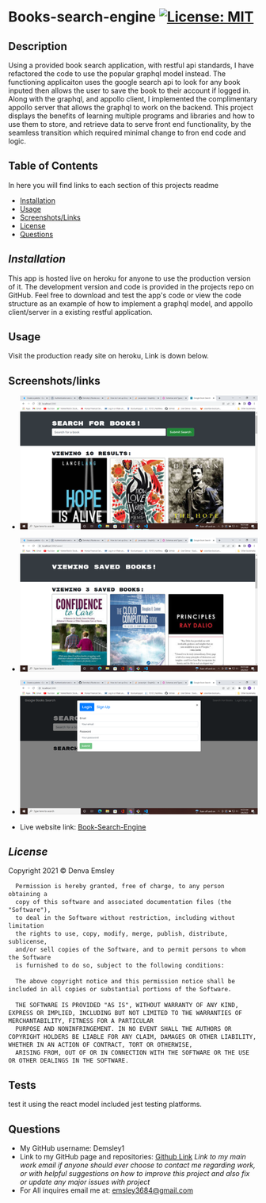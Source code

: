# Books-search-engine [![License: MIT](https://img.shields.io/badge/License-MIT-yellow.svg)](https://opensource.org/licenses/MIT)
  ## Description 

  Using a provided book search application, with restful api standards, I have refactored the code to use the popular graphql model instead.  The functioning applicaiton uses the google search api to look for any book inputed then allows the user to save the book to their account if logged in. Along with the graphql, and appollo client, I implemented the complimentary appollo server that allows the graphql to work on the backend. This project displays the benefits of learning multiple programs and libraries and how to use them to store, and retrieve data to serve front end functionality, by the seamless transition which required minimal change to fron end code and logic. 

  ## Table of Contents
  In here you will find links to each section of this projects readme
  - [Installation](#installation)
  - [Usage](#usage)
  - [Screenshots/Links](#screenshots/links)
  - [License](#license)
  - [Questions](#questions)

  ## *Installation*

  This app is hosted live on heroku for anyone to use the production version of it. The development version and code is provided in the projects repo on GitHub. Feel free to download and test the app's code or view the code structure as an example of how to implement a graphql model, and appollo client/server in a existing restful application.

  ## Usage 

  Visit the production ready site on heroku, Link is down below.

  ## Screenshots/links

  - ![Screenshot1](images/screen1.png)
  - ![Screenshot2](images/screen2.png)
  - ![Screenshot3](images/screen3.png)


  - Live website link: [Book-Search-Engine](https://obscure-cliffs-42391.herokuapp.com/)
 
  ## *License*

  Copyright 2021 &copy; Denva Emsley

      Permission is hereby granted, free of charge, to any person obtaining a 
      copy of this software and associated documentation files (the "Software"), 
      to deal in the Software without restriction, including without limitation 
      the rights to use, copy, modify, merge, publish, distribute, sublicense, 
      and/or sell copies of the Software, and to permit persons to whom the Software 
      is furnished to do so, subject to the following conditions:
          
      The above copyright notice and this permission notice shall be included in all copies or substantial portions of the Software.
          
      THE SOFTWARE IS PROVIDED "AS IS", WITHOUT WARRANTY OF ANY KIND, EXPRESS OR IMPLIED, INCLUDING BUT NOT LIMITED TO THE WARRANTIES OF MERCHANTABILITY, FITNESS FOR A PARTICULAR 
      PURPOSE AND NONINFRINGEMENT. IN NO EVENT SHALL THE AUTHORS OR COPYRIGHT HOLDERS BE LIABLE FOR ANY CLAIM, DAMAGES OR OTHER LIABILITY, WHETHER IN AN ACTION OF CONTRACT, TORT OR OTHERWISE, 
      ARISING FROM, OUT OF OR IN CONNECTION WITH THE SOFTWARE OR THE USE OR OTHER DEALINGS IN THE SOFTWARE.
      

  ## Tests

  test it using the react model included jest testing platforms.

  ## Questions 

  - My GitHub username: Demsley1
  - Link to my GitHub page and repositories: [Github Link](https://github.com/Demsley1)
  _Link to my main work email if anyone should ever choose to contact me regarding work, or with helpful suggestions on how to improve this project and 
  also fix or update any major issues with project_
  - For All inquires email me at: emsley3684@gmail.com
